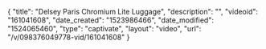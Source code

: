 {
    "title": "Delsey Paris Chromium Lite Luggage",
    "description": "",
    "videoid": "161041608",
    "date_created": "1523986466",
    "date_modified": "1524065460",
    "type": "captivate",
    "layout": "video",
    "url": "\/v\/098376049778-vid\/161041608"
}